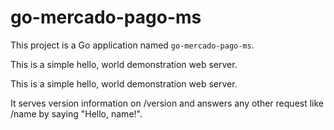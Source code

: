 # go-mercado-pago-ms

This project is a Go application named `go-mercado-pago-ms`.

This is a simple hello, world demonstration web server.

This is a simple hello, world demonstration web server.

It serves version information on /version and answers any other request like /name by saying "Hello, name!".